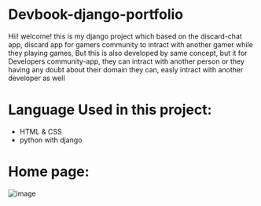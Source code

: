 # Devbook-django-portfolio

Hii! welcome! this is my django project which based on the discard-chat app, discard app for gamers community to intract with another gamer while they playing games,
But this is also developed by same concept, but it for Developers community-app, they can intract with another person or they having any doubt about their domain they can, 
easly intract with another developer as well 

# Language Used in this project:
 - HTML & CSS
 - python  with django

# Home page:
![image](https://github.com/hariz723/Devbook-django-portfolio/assets/110483479/f21deb29-24db-4d36-818f-ec80dae57c19)

